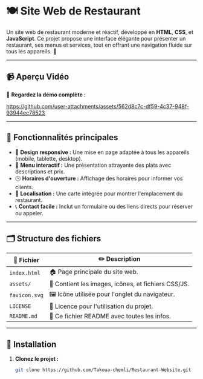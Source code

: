 # 🍽️ Site Web de Restaurant  

Un site web de restaurant moderne et réactif, développé en **HTML**, **CSS**, et **JavaScript**. Ce projet propose une interface élégante pour présenter un restaurant, ses menus et services, tout en offrant une navigation fluide sur tous les appareils. 🌟  

---

## 📹 Aperçu Vidéo  
🎥 **Regardez la démo complète :**

https://github.com/user-attachments/assets/562d8c7c-df59-4c37-948f-93944ec78523


---

## 🎯 Fonctionnalités principales  

- 📱 **Design responsive :** Une mise en page adaptée à tous les appareils (mobile, tablette, desktop).  
- 📜 **Menu interactif :** Une présentation attrayante des plats avec descriptions et prix.  
- 🕒 **Horaires d'ouverture :** Affichage des horaires pour informer vos clients.  
- 📍 **Localisation :** Une carte intégrée pour montrer l'emplacement du restaurant.  
- 📞 **Contact facile :** Inclut un formulaire ou des liens directs pour réserver ou appeler.  

---

## 🗂️ Structure des fichiers  

| 📄 **Fichier**      | ✏️ **Description**                              |
|---------------------|-----------------------------------------------|
| `index.html`        | 🏠 Page principale du site web.               |
| `assets/`           | 📂 Contient les images, icônes, et fichiers CSS/JS.  |
| `favicon.svg`       | 🖼️ Icône utilisée pour l'onglet du navigateur. |
| `LICENSE`           | 📜 Licence pour l'utilisation du projet.      |
| `README.md`         | 📖 Ce fichier README avec toutes les infos.    |

---

## 🚀 Installation  

1. **Clonez le projet :**  
   ```bash
   git clone https://github.com/Takoua-chemli/Restaurant-Website.git
